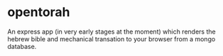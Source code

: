 # opentorah
An express app (in very early stages at the moment) which renders the hebrew bible and mechanical transation to your browser from a mongo database.
